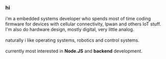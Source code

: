 ### hi
i'm a embedded systems developer who spends most of time coding firmware for devices with cellular connectivity, lpwan and others IoT stuff. I'm also do hardware design, mostly digital, very little analog.  \
\
naturally i like operating systems, robotics and control systems.  \
\
currently most interested in **Node.JS** and **backend** development.  
